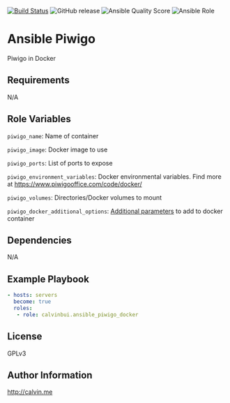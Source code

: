 [![Build Status](https://travis-ci.com/calvinbui/ansible-piwigo-docker.svg?branch=master)](https://travis-ci.com/calvinbui/ansible-piwigo-docker)
![GitHub release](https://img.shields.io/github/release/calvinbui/ansible-piwigo-docker.svg)
![Ansible Quality Score](https://img.shields.io/ansible/quality/42480.svg)
![Ansible Role](https://img.shields.io/ansible/role/d/42480.svg)

# Ansible Piwigo

Piwigo in Docker

##  Requirements

N/A

## Role Variables

`piwigo_name`: Name of container

`piwigo_image`: Docker image to use

`piwigo_ports`: List of ports to expose

`piwigo_environment_variables`: Docker environmental variables. Find more at https://www.piwigooffice.com/code/docker/

`piwigo_volumes`: Directories/Docker volumes to mount

`piwigo_docker_additional_options`: [Additional parameters](https://docs.ansible.com/ansible/latest/modules/docker_container_module.html) to add to docker container

## Dependencies

N/A

## Example Playbook

```yaml
- hosts: servers
  become: true
  roles:
   - role: calvinbui.ansible_piwigo_docker
```

## License

GPLv3

## Author Information

http://calvin.me
